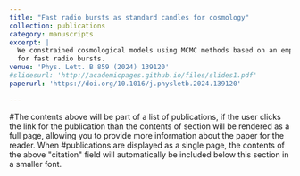 ```yaml
---
title: "Fast radio bursts as standard candles for cosmology"
collection: publications
category: manuscripts
excerpt: |
  We constrained cosmological models using MCMC methods based on an empirical relation
  for fast radio bursts.
venue: 'Phys. Lett. B 859 (2024) 139120'
#slidesurl: 'http://academicpages.github.io/files/slides1.pdf'
paperurl: 'https://doi.org/10.1016/j.physletb.2024.139120'

---
```


#The contents above will be part of a list of publications, if the user clicks the link for the publication than the contents of section will be rendered as a full page, allowing you to provide more information about the paper for the reader. When #publications are displayed as a single page, the contents of the above "citation" field will automatically be included below this section in a smaller font.
